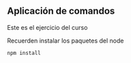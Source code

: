 ## Aplicación de comandos

Este es el ejercicio del curso

Recuerden instalar los paquetes del node

```
npm install
```

